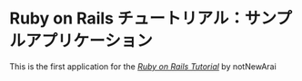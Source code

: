# Ruby on Rails チュートリアル：サンプルアプリケーション

This is the first application for the
[*Ruby on Rails Tutorial*](http://railstutorial.jp/)
by notNewArai 
